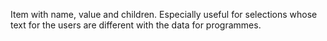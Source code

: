 Item with name, value and children. Especially useful for selections whose text for the users are different with the data for programmes.

